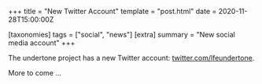 +++
title = "New Twitter Account"
template = "post.html"
date = 2020-11-28T15:00:00Z

[taxonomies]
tags = ["social", "news"]
[extra]
summary = "New social media account"
+++

The undertone project has a new Twitter account: [twitter.com/lfeundertone](https://twitter.com/lfeundertone).

More to come ...

